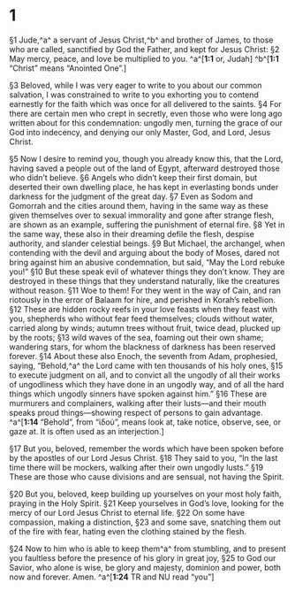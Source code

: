 # 1 
§1 Jude,^a^ a servant of Jesus Christ,^b^ and brother of James, to those who are called, sanctified by God the Father, and kept for Jesus Christ: 
§2 May mercy, peace, and love be multiplied to you. 
^a^[**1:1** or, Judah] ^b^[**1:1** “Christ” means “Anointed One”.]

§3 Beloved, while I was very eager to write to you about our common salvation, I was constrained to write to you exhorting you to contend earnestly for the faith which was once for all delivered to the saints. 
§4 For there are certain men who crept in secretly, even those who were long ago written about for this condemnation: ungodly men, turning the grace of our God into indecency, and denying our only Master, God, and Lord, Jesus Christ. 

§5 Now I desire to remind you, though you already know this, that the Lord, having saved a people out of the land of Egypt, afterward destroyed those who didn’t believe. 
§6 Angels who didn’t keep their first domain, but deserted their own dwelling place, he has kept in everlasting bonds under darkness for the judgment of the great day. 
§7 Even as Sodom and Gomorrah and the cities around them, having in the same way as these given themselves over to sexual immorality and gone after strange flesh, are shown as an example, suffering the punishment of eternal fire. 
§8 Yet in the same way, these also in their dreaming defile the flesh, despise authority, and slander celestial beings. 
§9 But Michael, the archangel, when contending with the devil and arguing about the body of Moses, dared not bring against him an abusive condemnation, but said, “May the Lord rebuke you!” 
§10 But these speak evil of whatever things they don’t know. They are destroyed in these things that they understand naturally, like the creatures without reason. 
§11 Woe to them! For they went in the way of Cain, and ran riotously in the error of Balaam for hire, and perished in Korah’s rebellion. 
§12 These are hidden rocky reefs in your love feasts when they feast with you, shepherds who without fear feed themselves; clouds without water, carried along by winds; autumn trees without fruit, twice dead, plucked up by the roots; 
§13 wild waves of the sea, foaming out their own shame; wandering stars, for whom the blackness of darkness has been reserved forever. 
§14 About these also Enoch, the seventh from Adam, prophesied, saying, “Behold,^a^ the Lord came with ten thousands of his holy ones, 
§15 to execute judgment on all, and to convict all the ungodly of all their works of ungodliness which they have done in an ungodly way, and of all the hard things which ungodly sinners have spoken against him.” 
§16 These are murmurers and complainers, walking after their lusts—and their mouth speaks proud things—showing respect of persons to gain advantage. 
^a^[**1:14** “Behold”, from “ἰδοὺ”, means look at, take notice, observe, see, or gaze at. It is often used as an interjection.]

§17 But you, beloved, remember the words which have been spoken before by the apostles of our Lord Jesus Christ. 
§18 They said to you, “In the last time there will be mockers, walking after their own ungodly lusts.” 
§19 These are those who cause divisions and are sensual, not having the Spirit. 

§20 But you, beloved, keep building up yourselves on your most holy faith, praying in the Holy Spirit. 
§21 Keep yourselves in God’s love, looking for the mercy of our Lord Jesus Christ to eternal life. 
§22 On some have compassion, making a distinction, 
§23 and some save, snatching them out of the fire with fear, hating even the clothing stained by the flesh. 

§24 Now to him who is able to keep them^a^ from stumbling, and to present you faultless before the presence of his glory in great joy, 
§25 to God our Savior, who alone is wise, be glory and majesty, dominion and power, both now and forever. Amen. 
^a^[**1:24** TR and NU read “you”]